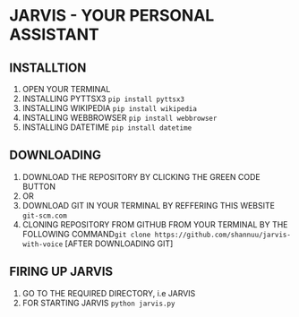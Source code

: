 # JARVIS - YOUR PERSONAL ASSISTANT

## INSTALLTION
  1. OPEN YOUR TERMINAL
  2. INSTALLING PYTTSX3 `pip install pyttsx3`
  3. INSTALLING WIKIPEDIA `pip install wikipedia`
  4. INSTALLING WEBBROWSER `pip install webbrowser`
  5. INSTALLING DATETIME `pip install datetime`

## DOWNLOADING
  1. DOWNLOAD THE REPOSITORY BY CLICKING THE GREEN CODE BUTTON
  2. OR
  3. DOWNLOAD GIT IN YOUR TERMINAL BY REFFERING THIS WEBSITE `git-scm.com`
  4. CLONING REPOSITORY FROM GITHUB FROM YOUR TERMINAL BY THE FOLLOWING COMMAND`git clone https://github.com/shannuu/jarvis-with-voice` [AFTER DOWNLOADING GIT]

## FIRING UP JARVIS
  1. GO TO THE REQUIRED DIRECTORY, i.e JARVIS
  2. FOR STARTING JARVIS `python jarvis.py`
